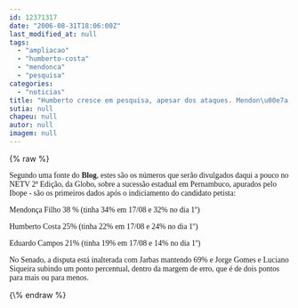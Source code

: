 ```yaml
---
id: 12371317
date: "2006-08-31T18:06:00Z"
last_modified_at: null
tags:
  - "ampliacao"
  - "humberto-costa"
  - "mendonca"
  - "pesquisa"
categories:
  - "noticias"
title: "Humberto cresce em pesquisa, apesar dos ataques. Mendon\u00e7a amplia vantagem"
sutia: null
chapeu: null
autor: null
imagem: null
---
```

{\% raw %}
<p><P><FONT face=Verdana>Segundo uma fonte do <STRONG>Blog</STRONG>, estes são os números que serão divulgados daqui a pouco no NETV 2ª Edição, da Globo, sobre a sucessão estadual em Pernambuco, apurados pelo Ibope - são os primeiros dados após o indiciamento do candidato petista:</FONT></P></p>
<p><P><FONT face=Verdana>Mendonça Filho 38 % (tinha 34% em 17/08 e 32% no dia 1º)</FONT></P></p>
<p><P><FONT face=Verdana>Humberto Costa 25% (tinha 22% em 17/08 e 24% no dia 1º)</FONT></P></p>
<p><P><FONT face=Verdana>Eduardo Campos&nbsp;21% (tinha 19% em 17/08 e 14% no dia 1º)</FONT></P></p>
<p><P><FONT face=Verdana>No Senado, a disputa está inalterada com Jarbas mantendo 69% e Jorge Gomes e Luciano Siqueira subindo um ponto percentual, dentro da margem de erro, que é de dois pontos para mais ou para menos.</FONT></P> </p>
{\% endraw %}